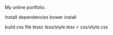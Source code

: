 My online portfolio.

Install dependencies 
    bower install

build css file 
    lessc less/style.less > css/style.css
